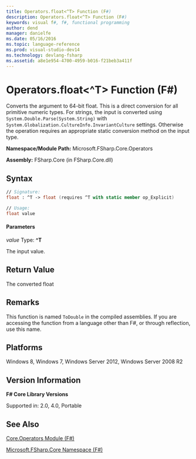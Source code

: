 ```yaml
---
title: Operators.float<^T> Function (F#)
description: Operators.float<^T> Function (F#)
keywords: visual f#, f#, functional programming
author: dend
manager: danielfe
ms.date: 05/16/2016
ms.topic: language-reference
ms.prod: visual-studio-dev14
ms.technology: devlang-fsharp
ms.assetid: a8e1e954-4700-4959-b016-f21beb3a411f
---
```


# Operators.float<^T> Function (F#)

Converts the argument to 64-bit float. This is a direct conversion for all primitive numeric types. For strings, the input is converted using `System.Double.Parse(System.String)` with `System.Globalization.CultureInfo.InvariantCulture` settings. Otherwise the operation requires an appropriate static conversion method on the input type.

**Namespace/Module Path:** Microsoft.FSharp.Core.Operators

**Assembly:** FSharp.Core (in FSharp.Core.dll)


## Syntax

```fsharp
// Signature:
float : ^T -> float (requires ^T with static member op_Explicit)

// Usage:
float value
```

#### Parameters
*value*
Type: **^T**


The input value.

## Return Value

The converted float

## Remarks

This function is named `ToDouble` in the compiled assemblies. If you are accessing the function from a language other than F#, or through reflection, use this name.

## Platforms
Windows 8, Windows 7, Windows Server 2012, Windows Server 2008 R2

## Version Information
**F# Core Library Versions**

Supported in: 2.0, 4.0, Portable

## See Also
[Core.Operators Module &#40;F&#35;&#41;](Core.Operators-Module-%5BFSharp%5D.md)

[Microsoft.FSharp.Core Namespace &#40;F&#35;&#41;](Microsoft.FSharp.Core-Namespace-%5BFSharp%5D.md)

